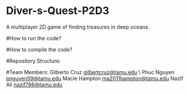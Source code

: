 # Diver-s-Quest-P2D3
A multiplayer 2D game of finding treasures in deep oceans.

#How to run the code?

#How to compile the code?

#Repository Structure:

#Team Members:
Gilberto Cruz   gilbertcruz@tamu.edu \\
Phuc Nguyen     pnguyen59@tamu.edu
Macie Hampton   ma2011hampton@tamu.edu
Nazif Ali       nazif786@tamu.edu
